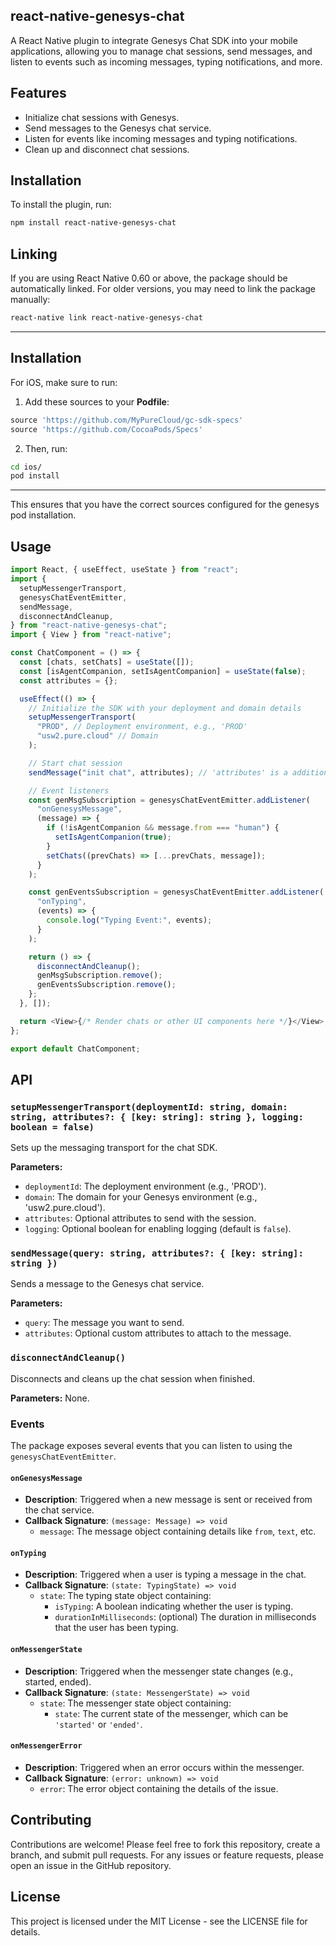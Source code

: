 ## react-native-genesys-chat

A React Native plugin to integrate Genesys Chat SDK into your mobile applications, allowing you to manage chat sessions, send messages, and listen to events such as incoming messages, typing notifications, and more.

## Features

- Initialize chat sessions with Genesys.
- Send messages to the Genesys chat service.
- Listen for events like incoming messages and typing notifications.
- Clean up and disconnect chat sessions.

## Installation

To install the plugin, run:

```bash
npm install react-native-genesys-chat
```

## Linking

If you are using React Native 0.60 or above, the package should be automatically linked. For older versions, you may need to link the package manually:

```bash
react-native link react-native-genesys-chat
```

---

## Installation

For iOS, make sure to run:

1. Add these sources to your **Podfile**:

```ruby
source 'https://github.com/MyPureCloud/gc-sdk-specs'
source 'https://github.com/CocoaPods/Specs'
```

2. Then, run:

```bash
cd ios/
pod install
```

---

This ensures that you have the correct sources configured for the genesys pod installation.

## Usage

```javascript
import React, { useEffect, useState } from "react";
import {
  setupMessengerTransport,
  genesysChatEventEmitter,
  sendMessage,
  disconnectAndCleanup,
} from "react-native-genesys-chat";
import { View } from "react-native";

const ChatComponent = () => {
  const [chats, setChats] = useState([]);
  const [isAgentCompanion, setIsAgentCompanion] = useState(false);
  const attributes = {};

  useEffect(() => {
    // Initialize the SDK with your deployment and domain details
    setupMessengerTransport(
      "PROD", // Deployment environment, e.g., 'PROD'
      "usw2.pure.cloud" // Domain
    );

    // Start chat session
    sendMessage("init chat", attributes); // 'attributes' is a additional options

    // Event listeners
    const genMsgSubscription = genesysChatEventEmitter.addListener(
      "onGenesysMessage",
      (message) => {
        if (!isAgentCompanion && message.from === "human") {
          setIsAgentCompanion(true);
        }
        setChats((prevChats) => [...prevChats, message]);
      }
    );

    const genEventsSubscription = genesysChatEventEmitter.addListener(
      "onTyping",
      (events) => {
        console.log("Typing Event:", events);
      }
    );

    return () => {
      disconnectAndCleanup();
      genMsgSubscription.remove();
      genEventsSubscription.remove();
    };
  }, []);

  return <View>{/* Render chats or other UI components here */}</View>;
};

export default ChatComponent;
```

## API

### `setupMessengerTransport(deploymentId: string, domain: string, attributes?: { [key: string]: string }, logging: boolean = false)`

Sets up the messaging transport for the chat SDK.

**Parameters:**

- `deploymentId`: The deployment environment (e.g., 'PROD').
- `domain`: The domain for your Genesys environment (e.g., 'usw2.pure.cloud').
- `attributes`: Optional attributes to send with the session.
- `logging`: Optional boolean for enabling logging (default is `false`).

### `sendMessage(query: string, attributes?: { [key: string]: string })`

Sends a message to the Genesys chat service.

**Parameters:**

- `query`: The message you want to send.
- `attributes`: Optional custom attributes to attach to the message.

### `disconnectAndCleanup()`

Disconnects and cleans up the chat session when finished.

**Parameters:** None.

### Events

The package exposes several events that you can listen to using the `genesysChatEventEmitter`.

#### `onGenesysMessage`

- **Description**: Triggered when a new message is sent or received from the chat service.
- **Callback Signature**: `(message: Message) => void`
  - `message`: The message object containing details like `from`, `text`, etc.

#### `onTyping`

- **Description**: Triggered when a user is typing a message in the chat.
- **Callback Signature**: `(state: TypingState) => void`
  - `state`: The typing state object containing:
    - `isTyping`: A boolean indicating whether the user is typing.
    - `durationInMilliseconds`: (optional) The duration in milliseconds that the user has been typing.

#### `onMessengerState`

- **Description**: Triggered when the messenger state changes (e.g., started, ended).
- **Callback Signature**: `(state: MessengerState) => void`
  - `state`: The messenger state object containing:
    - `state`: The current state of the messenger, which can be `'started'` or `'ended'`.

#### `onMessengerError`

- **Description**: Triggered when an error occurs within the messenger.
- **Callback Signature**: `(error: unknown) => void`
  - `error`: The error object containing the details of the issue.

## Contributing

Contributions are welcome! Please feel free to fork this repository, create a branch, and submit pull requests. For any issues or feature requests, please open an issue in the GitHub repository.

## License

This project is licensed under the MIT License - see the LICENSE file for details.

